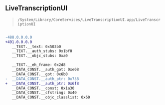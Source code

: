 ## LiveTranscriptionUI

> `/System/Library/CoreServices/LiveTranscriptionUI.app/LiveTranscriptionUI`

```diff

-488.0.0.0.0
+491.0.0.0.0
   __TEXT.__text: 0x503b0
   __TEXT.__auth_stubs: 0x1bf0
   __TEXT.__objc_stubs: 0xa0

   __TEXT.__eh_frame: 0x2d8
   __DATA_CONST.__auth_got: 0xe08
   __DATA_CONST.__got: 0x6b0
-  __DATA_CONST.__auth_ptr: 0x738
+  __DATA_CONST.__auth_ptr: 0x6f8
   __DATA_CONST.__const: 0x1a30
   __DATA_CONST.__cfstring: 0x40
   __DATA_CONST.__objc_classlist: 0x60

```
